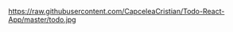 <!-- Todo Aplication -->

https://raw.githubusercontent.com/CapceleaCristian/Todo-React-App/master/todo.jpg
